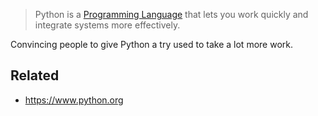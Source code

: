 
 > 
 > Python is a [Programming Language](Programming%20Language.md) that lets you work quickly and integrate systems more effectively.

Convincing people to give Python a try used to take a lot more work.

## Related

* https://www.python.org

